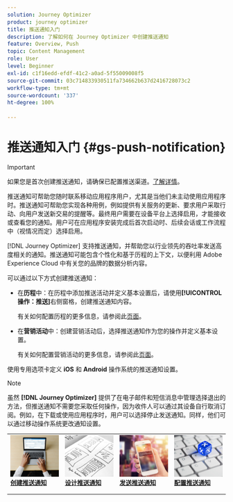 ```yaml
---
solution: Journey Optimizer
product: journey optimizer
title: 推送通知入门
description: 了解如何在 Journey Optimizer 中创建推送通知
feature: Overview, Push
topic: Content Management
role: User
level: Beginner
exl-id: c1f16edd-efdf-41c2-a0ad-5f55009008f5
source-git-commit: 03c714833930511fa734662b637d2416728073c2
workflow-type: tm+mt
source-wordcount: '337'
ht-degree: 100%

---
```


# 推送通知入门 {#gs-push-notification}

>[!IMPORTANT]
>
>如果您是首次创建推送通知，请确保已配置推送渠道。[了解详情](push-gs.md)。

推送通知可帮助您随时联系移动应用程序用户，尤其是当他们未主动使用应用程序时。推送通知可帮助您实现各种用例，例如提供有关服务的更新、要求用户采取行动、向用户发送新交易的提醒等。最终用户需要在设备平台上选择启用，才能接收或查看您的通知。用户可在应用程序安装完成后首次启动时、后续会话或工作流程中（视情况而定）选择启用。

[!DNL Journey Optimizer] 支持推送通知，并帮助您以行业领先的吞吐率发送高度相关的通知。推送通知可能包含个性化和基于历程的上下文，以便利用 Adobe Experience Cloud 中有关您的品牌的数据分析内容。

可以通过以下方式创建推送通知：

* 在&#x200B;**历程**&#x200B;中：在历程中添加推送活动并定义基本设置后，请使用&#x200B;**[!UICONTROL 操作：推送]**&#x200B;右侧窗格，创建推送通知内容。

  有关如何配置历程的更多信息，请参阅此[页面](../building-journeys/journey-gs.md)。

* 在&#x200B;**营销活动**&#x200B;中：创建营销活动后，选择推送通知作为您的操作并定义基本设置。

  有关如何配置营销活动的更多信息，请参阅此[页面](../campaigns/create-campaign.md#configure)。

使用专用选项卡定义 **iOS** 和 **Android** 操作系统的推送通知设置。

>[!NOTE]
>
>虽然 **[!DNL Journey Optimizer]** 提供了在电子邮件和短信消息中管理选择退出的方法，但推送通知不需要您采取任何操作，因为收件人可以通过其设备自行取消订阅。例如，在下载或使用应用程序时，用户可以选择停止发送通知。同样，他们可以通过移动操作系统更改通知设置。

<table style="table-layout:fixed"><tr style="border: 0;">
<td>
<a href="create-push.md">
<img alt="潜在客户" src="../assets/do-not-localize/push-create.jpeg">
</a>
<div><a href="create-push.md"><strong>创建推送通知</strong>
</div>
<p>
</td>
<td>
<a href="design-push.md">
<img alt="不频繁" src="../assets/do-not-localize/push-design.jpg">
</a>
<div>
<a href="design-push.md"><strong>设计推送通知</strong></a>
</div>
<p></td>
<td>
<a href="send-push.md">
<img alt="验证" src="../assets/do-not-localize/push-sending.jpg">
</a>
<div>
<a href="send-push.md"><strong>发送推送通知</strong></a>
</div>
<p>
</td>
<td>
<a href="push-gs.md">
<img alt="验证" src="../assets/do-not-localize/push-config.jpg">
</a>
<div>
<a href="push-gs.md"><strong>配置推送通知</strong></a>
</div>
<p>
</td>
</tr></table>
